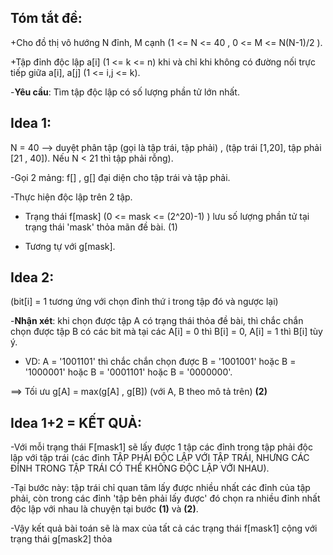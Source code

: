 ## Tóm tắt đề:

+Cho đồ thị vô hướng N đỉnh, M cạnh (1 <= N <= 40 , 0 <= M <= N(N-1)/2 ).

+Tập đỉnh độc lập a[i] (1 <= k <= n) khi và chỉ khi không có đường nối trực tiếp giữa a[i], a[j] (1 <= i,j <= k).

-**Yêu cầu**: Tìm tập độc lập có số lượng phần tử lớn nhất.

## Idea 1:

N = 40 --> duyệt phân tập (gọi là tập trái, tập phải) , (tập trái [1,20], tập phải [21 , 40]). Nếu N < 21 thì tập phải rỗng).

-Gọi 2 mảng: f[] , g[] đại diện cho tập trái và tập phải.

-Thực hiện độc lập trên 2 tập.

  - Trạng thái f[mask] (0 <= mask <= (2^20)-1) ) lưu số lượng phần tử tại trạng thái 'mask' thỏa mãn đề bài. (1)
  
  - Tương tự với g[mask].

## Idea 2: 

(bit[i] = 1 tương ứng với chọn đỉnh thứ i trong tập đó và ngược lại)

-**Nhận xét**: khi chọn được tập A có trạng thái thỏa đề bài, thì chắc chắn chọn được tập B có các bit mà tại các A[i] = 0 thì B[i] = 0, A[i] = 1 thì B[i] tùy ý.

  - VD: A = '1001101' thì chắc chắn chọn được B = '1001001' hoặc B = '1000001' hoặc B = '0001101' hoặc B = '0000000'.
  
==> Tối ưu g[A] = max(g[A] , g[B]) (với A, B theo mô tả trên) **(2)**
 
 ## Idea 1+2 = KẾT QUẢ:
 -Với mỗi trạng thái F[mask1] sẽ lấy được 1 tập các đỉnh trong tập phải độc lập với tập trái (các đỉnh TẬP PHẢI ĐỘC LẬP VỚI TẬP TRÁI, NHƯNG CÁC ĐỈNH TRONG TẬP TRÁI CÓ THỂ KHÔNG ĐỘC LẬP VỚI NHAU).
 
 -Tại bước này: tập trái chỉ quan tâm lấy được nhiều nhất các đỉnh của tập phải, còn trong các đỉnh 'tập bên phải lấy được' đó chọn ra nhiều đỉnh nhất độc lập với nhau là chuyện tại bước **(1)** và **(2)**.
 
 -Vậy kết quả bài toán sẽ là max của tất cả các trạng thái f[mask1] cộng với trạng thái g[mask2] thỏa
 
